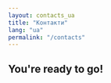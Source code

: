 ```yaml
---
layout: contacts_ua
title: "Контакти"
lang: "ua"
permalink: "/contacts"
---
```


## You're ready to go!
